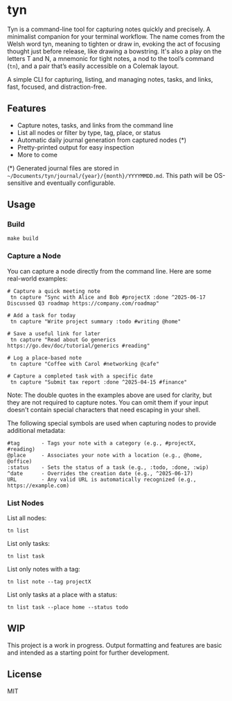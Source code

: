 # tyn

Tyn is a command-line tool for capturing notes quickly and precisely. A minimalist companion for your terminal workflow. The name comes from the Welsh word tyn, meaning to tighten or draw in, evoking the act of focusing thought just before release, like drawing a bowstring. It's also a play on the letters T and N, a mnemonic for tight notes, a nod to the tool’s command (`tn`), and a pair that’s easily accessible on a Colemak layout.

A simple CLI for capturing, listing, and managing notes, tasks, and links, fast, focused, and distraction-free.

## Features
- Capture notes, tasks, and links from the command line
- List all nodes or filter by type, tag, place, or status
- Automatic daily journal generation from captured nodes (*)
- Pretty-printed output for easy inspection
- More to come

(*) Generated journal files are stored in `~/Documents/tyn/journal/{year}/{month}/YYYYMMDD.md`. This path will be OS-sensitive and eventually configurable.

## Usage

### Build

```
make build
```

### Capture a Node

You can capture a node directly from the command line. Here are some real-world examples:

```
# Capture a quick meeting note
 tn capture "Sync with Alice and Bob #projectX :done ^2025-06-17 Discussed Q3 roadmap https://company.com/roadmap"

# Add a task for today
 tn capture "Write project summary :todo #writing @home"

# Save a useful link for later
 tn capture "Read about Go generics https://go.dev/doc/tutorial/generics #reading"

# Log a place-based note
 tn capture "Coffee with Carol #networking @cafe"

# Capture a completed task with a specific date
 tn capture "Submit tax report :done ^2025-04-15 #finance"
```

Note: The double quotes in the examples above are used for clarity, but they are not required to capture notes. You can omit them if your input doesn't contain special characters that need escaping in your shell.

The following special symbols are used when capturing nodes to provide additional metadata:

```
#tag       - Tags your note with a category (e.g., #projectX, #reading)
@place     - Associates your note with a location (e.g., @home, @office)
:status    - Sets the status of a task (e.g., :todo, :done, :wip)
^date      - Overrides the creation date (e.g., ^2025-06-17)
URL        - Any valid URL is automatically recognized (e.g., https://example.com)
```

### List Nodes

List all nodes:

```
tn list
```

List only tasks:

```
tn list task
```

List only notes with a tag:

```
tn list note --tag projectX
```

List only tasks at a place with a status:

```
tn list task --place home --status todo
```

## WIP
This project is a work in progress. Output formatting and features are basic and intended as a starting point for further development.

## License
MIT
